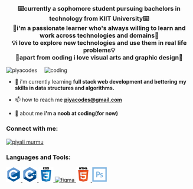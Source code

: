 
<h3 align="center">⌨️currently a sophomore student pursuing bachelors in technology from KIIT University⌨️<br>📌i'm a passionate learner who's always willing to learn and work across technologies and domains📌<br>💡i love to explore new technologies and use them in real life problems💡<br>🧩apart from coding i love visual arts and graphic design🧩</h3>
<img align="right" alt="coding" width="400" src="https://media.tenor.com/LTNxseliZ6gAAAAC/himouto-gaming.gif">
<p align="left"> <img src="https://komarev.com/ghpvc/?username=piyacodes&label=Profile%20views&color=0e75b6&style=flat" alt="piyacodes" /> </p>

- 📌 i'm currently learning **full stack web development and bettering my skills in data structures and algorithms.**

- 📫 how to reach me **piyacodes@gmail.com**

- 💬 about me **i'm a noob at coding(for now)**

<h3 align="left">Connect with me:</h3>
<p align="left">
<a href="https://linkedin.com/in/piyali murmu" target="blank"><img align="center" src="https://raw.githubusercontent.com/rahuldkjain/github-profile-readme-generator/master/src/images/icons/Social/linked-in-alt.svg" alt="piyali murmu" height="30" width="40" /></a>
</p>

<h3 align="left">Languages and Tools:</h3>
<p align="left"> <a href="https://www.cprogramming.com/" target="_blank" rel="noreferrer"> <img src="https://raw.githubusercontent.com/devicons/devicon/master/icons/c/c-original.svg" alt="c" width="40" height="40"/> </a> <a href="https://www.w3schools.com/cpp/" target="_blank" rel="noreferrer"> <img src="https://raw.githubusercontent.com/devicons/devicon/master/icons/cplusplus/cplusplus-original.svg" alt="cplusplus" width="40" height="40"/> </a> <a href="https://www.w3schools.com/css/" target="_blank" rel="noreferrer"> <img src="https://raw.githubusercontent.com/devicons/devicon/master/icons/css3/css3-original-wordmark.svg" alt="css3" width="40" height="40"/> </a> <a href="https://www.figma.com/" target="_blank" rel="noreferrer"> <img src="https://www.vectorlogo.zone/logos/figma/figma-icon.svg" alt="figma" width="40" height="40"/> </a> <a href="https://www.w3.org/html/" target="_blank" rel="noreferrer"> <img src="https://raw.githubusercontent.com/devicons/devicon/master/icons/html5/html5-original-wordmark.svg" alt="html5" width="40" height="40"/> </a> <a href="https://www.photoshop.com/en" target="_blank" rel="noreferrer"> <img src="https://raw.githubusercontent.com/devicons/devicon/master/icons/photoshop/photoshop-line.svg" alt="photoshop" width="40" height="40"/> </a> </p>
